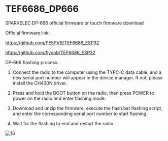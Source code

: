 # TEF6686_DP666
SPARKELEC DP-666 official firmware or touch firmware download

Official firmware link:

https://github.com/PE5PVB/TEF6686_ESP32

https://github.com/flyoob/TEF6686_ESP32

DP-666 flashing process:

1. Connect the radio to the computer using the TYPC-C data cable, and a new serial port number will appear in the device manager. If not, please install the CH430N driver.

2. Press and hold the BOOT button on the radio, then press POWER to power on the radio and enter flashing mode.

3. Download and unzip the firmware, execute the flash.bat flashing script, and enter the corresponding serial port number to start flashing.

4. Wait for the flashing to end and restart the radio.

![16](https://github.com/user-attachments/assets/0f3a68c9-533b-4e55-a5cb-060826e906b5)
